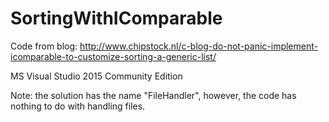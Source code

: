 # SortingWithIComparable

Code from blog: http://www.chipstock.nl/c-blog-do-not-panic-implement-icomparable-to-customize-sorting-a-generic-list/

MS Visual Studio 2015 Community Edition

Note: the solution has the name "FileHandler", however, the code has nothing to do with handling files.
